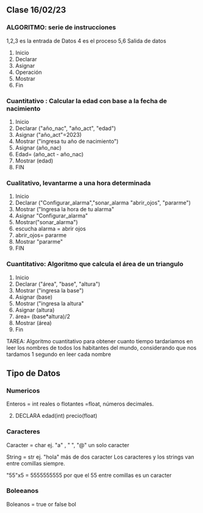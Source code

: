 ## Clase 16/02/23
### ALGORITMO: serie de instrucciones
1,2,3 es la entrada de Datos
4 es el proceso
5,6 Salida de datos
1. Inicio
2. Declarar
3. Asignar
4. Operación
5. Mostrar 
6. Fin 

### Cuantitativo : Calcular la edad con base a la fecha de nacimiento
1. Inicio
2. Declarar ("año_nac", "año_act", "edad")
3. Asignar ("año_act"=2023)
4. Mostrar ("ingresa tu año de nacimiento")
5. Asignar (año_nac)
6. Edad= (año_act - año_nac)
7. Mostrar (edad)
8. FIN

### Cualitativo, levantarme a una hora determinada
1. Inicio
2. Declarar ("Configurar_alarma","sonar_alarma "abrir_ojos", "pararme")
3. Mostrar ("Ingresa la hora de tu alarma"
4. Asignar "Configurar_alarma" 
5. Mostrar("sonar_alarma")
6. escucha alarma = abrir ojos
7. abrir_ojos= pararme
8. Mostrar "pararme"
9. FIN 

### Cuantitativo: Algoritmo que calcula el área de un triangulo 
1. Inicio
2. Declarar ("área", "base", "altura")
3. Mostrar ("ingresa la base")
4. Asignar (base)
5. Mostrar ("ingresa la altura"
6. Asignar (altura)
7. área= (base*altura)/2
8. Mostrar (área)
9. Fin 

TAREA: Algoritmo cuantitativo para obtener cuanto tiempo tardariamos en leer los nombres de todos los habitantes del mundo, considerando que nos tardamos 1 segundo en leer cada nombre

## Tipo de Datos 
### Numericos 
Enteros = int 
reales o flotantes =float, números decimales. 

2. DECLARA edad(int)
           precio(float)
### Caracteres           
Caracter = char ej. "a" , " ", "@" un solo caracter

String = str ej. "hola" más de dos caracter
Los caracteres y los strings van entre comillas siempre.

"55"x5 = 5555555555 por que el 55 entre comillas es un caracter 
### Boleeanos 
Boleanos = true or false 
bol 
